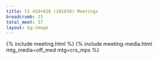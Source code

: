 ```yaml
---
title: CS 428+828 (201830) Meetings
breadcrumb: 23
total_meet: 37
layout: bg-image
---
```

{% include meeting.html %}
{% include meeting-media.html mtg_media=off_med mtg=crs_mps %}
